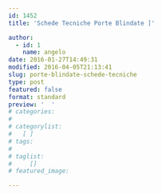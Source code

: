 ```yaml
---
id: 1452
title: 'Schede Tecniche Porte Blindate ]'

author:
  - id: 1
    name: angelo
date: 2016-01-27T14:49:31
modified: 2016-04-05T21:13:41
slug: porte-blindate-schede-tecniche
type: post
featured: false
format: standard
preview: '  '
# categories: 
#    
# categorylist: 
#   [ ]
# tags: 
#   
# taglist: 
#     []
# featured_image: 

---
```




